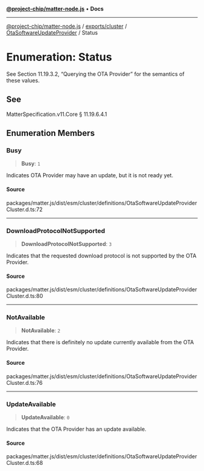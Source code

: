 [**@project-chip/matter-node.js**](../../../../../README.md) • **Docs**

***

[@project-chip/matter-node.js](../../../../../modules.md) / [exports/cluster](../../../README.md) / [OtaSoftwareUpdateProvider](../README.md) / Status

# Enumeration: Status

See Section 11.19.3.2, “Querying the OTA Provider” for the semantics of these values.

## See

MatterSpecification.v11.Core § 11.19.6.4.1

## Enumeration Members

### Busy

> **Busy**: `1`

Indicates OTA Provider may have an update, but it is not ready yet.

#### Source

packages/matter.js/dist/esm/cluster/definitions/OtaSoftwareUpdateProviderCluster.d.ts:72

***

### DownloadProtocolNotSupported

> **DownloadProtocolNotSupported**: `3`

Indicates that the requested download protocol is not supported by the OTA Provider.

#### Source

packages/matter.js/dist/esm/cluster/definitions/OtaSoftwareUpdateProviderCluster.d.ts:80

***

### NotAvailable

> **NotAvailable**: `2`

Indicates that there is definitely no update currently available from the OTA Provider.

#### Source

packages/matter.js/dist/esm/cluster/definitions/OtaSoftwareUpdateProviderCluster.d.ts:76

***

### UpdateAvailable

> **UpdateAvailable**: `0`

Indicates that the OTA Provider has an update available.

#### Source

packages/matter.js/dist/esm/cluster/definitions/OtaSoftwareUpdateProviderCluster.d.ts:68
